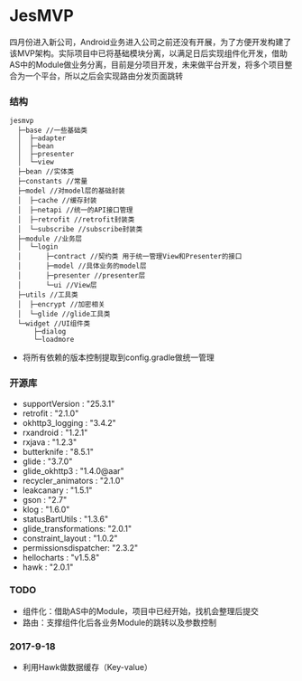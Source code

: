 # JesMVP

四月份进入新公司，Android业务进入公司之前还没有开展，为了方便开发构建了该MVP架构。实际项目中已将基础模块分离，以满足日后实现组件化开发，借助AS中的Module做业务分离，目前是分项目开发，未来做平台开发，将多个项目整合为一个平台，所以之后会实现路由分发页面跳转

### 结构 ###
	jesmvp
      ├─base //一些基础类
      │  ├─adapter 
      │  ├─bean
      │  ├─presenter
      │  └─view
      ├─bean //实体类
      ├─constants //常量
      ├─model //对model层的基础封装
      │  ├─cache //缓存封装
      │  ├─netapi //统一的API接口管理
      │  ├─retrofit //retrofit封装类
      │  └─subscribe //subscribe封装类
      ├─module //业务层
      │  └─login 
	  │      ├─contract //契约类 用于统一管理View和Presenter的接口
      │      ├─model //具体业务的model层
      │      ├─presenter //presenter层
      │      └─ui //View层
      ├─utils //工具类
      │  ├─encrypt //加密相关
      │  └─glide //glide工具类
      └─widget //UI组件类
          ├─dialog
          └─loadmore




- 将所有依赖的版本控制提取到config.gradle做统一管理


### 开源库 ###

-  supportVersion       : "25.3.1"
-  retrofit             : "2.1.0"
-  okhttp3_logging      : "3.4.2"
-  rxandroid            : "1.2.1"
-  rxjava               : "1.2.3"
-  butterknife          : "8.5.1"
-  glide                : "3.7.0"
-  glide_okhttp3        : "1.4.0@aar"
-  recycler_animators   : "2.1.0"
-  leakcanary           : "1.5.1"
-  gson                 : "2.7"
-  klog                 : "1.6.0"
-  statusBartUtils      : "1.3.6"
-  glide_transformations: "2.0.1"
-  constraint_layout    : "1.0.2"
-  permissionsdispatcher: "2.3.2"
-  hellocharts          : "v1.5.8"
-  hawk                 : "2.0.1"

### TODO ###

- 组件化：借助AS中的Module，项目中已经开始，找机会整理后提交
- 路由：支撑组件化后各业务Module的跳转以及参数控制

### 2017-9-18 ###

- 利用Hawk做数据缓存（Key-value）